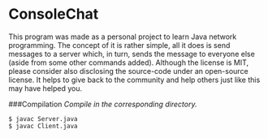 ConsoleChat
===========

This program was made as a personal project to learn Java network programming. The concept of it is rather simple, all it does is send messages to a server which, in turn, sends the message to everyone else (aside from some other commands added). Although the license is MIT, please consider also disclosing the source-code under an open-source license. It helps to give back to the community and help others just like this may have helped you.

###Compilation
_Compile in the corresponding directory._

```
$ javac Server.java
$ javac Client.java
```
